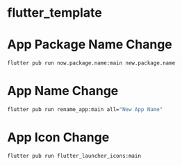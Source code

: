 # flutter_template

# App Package Name Change
```bash
flutter pub run now.package.name:main new.package.name
```

# App Name Change
```bash
flutter pub run rename_app:main all="New App Name"
```

# App Icon Change
```bash
flutter pub run flutter_launcher_icons:main
```

